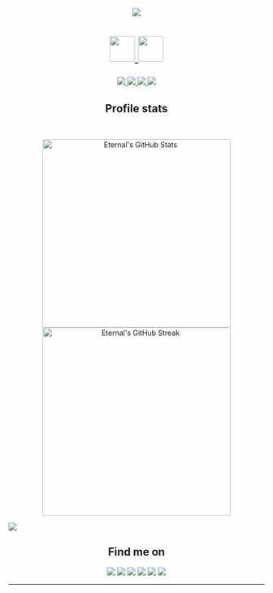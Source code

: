 <p align="center"><img src="https://komarev.com/ghpvc/?username=Tarun-Kamboj&style=flat-square&color=4287f5"></p>

<h1 align="center"><a href="https://tarun-kamboj.github.io/">
<img height="50px" src="https://img.shields.io/badge/-Tarun-5457ff?style=for-the-badge">
<img height="50px" src="https://img.shields.io/badge/-Kamboj-7f54ff?style=for-the-badge">
</a></h1>
  
<h3 align="center"><a href="https://tarun-kamboj.github.io/"> 
<img src="https://img.shields.io/badge/-A-4d79ff?style=for-the-badge">
<img src="https://img.shields.io/badge/-Python_Developer-5457ff?style=for-the-badge">
<img src="https://img.shields.io/badge/-and_a-7f54ff?style=for-the-badge">
<img src="https://img.shields.io/badge/-Full_Stack_web_developer-902eff?style=for-the-badge">
</a></h3>

<h2 align="center">Profile stats</h2>

<br>
<p align="center">
<img width="370px" alt="Eternal's GitHub Stats" src="https://github-readme-stats.vercel.app/api?username=Tarun-Kamboj&show_icons=true&hide_border=true&count_private=true&bg_color=ffffff00&text_color=878787&icon_color=2e7eff" />
<img width="370px" alt="Eternal's GitHub Streak" src="https://github-readme-streak-stats.herokuapp.com/?user=Tarun-Kamboj&background=ffffff00&hide_border=true&stroke=878787&ring=2e7eff&fire=2e7eff&currStreakNum=878787&sideNums=878787&currStreakLabel=878787&sideLabels=878787&dates=878787" />
</p>
<img src="https://activity-graph.herokuapp.com/graph?username=Tarun-Kamboj&theme=dracula&bg_color=ffffff00&color=878787&line=2e7eff&point=ffffff00&area=true&hide_border=true">
<!-- <img height="180px" alt="Most used languages" src="https://github-readme-stats.vercel.app/api/top-langs/?username=Tarun-Kamboj&layout=compact&hide_border=true&bg_color=ffffff00&text_color=878787" /> -->
<!-- <img height="125px" src="https://github-profile-trophy.vercel.app/?username=Tarun-Kamboj&theme=darkhub&no-bg=true&margin-w=15&margin-h=15&no-frame=true"> -->

<h2 align="center">Find me on</h2>

<p align="center">
<a target="_blank" href="https://www.linkedin.com/in/kambojtarun"><img src="https://img.shields.io/badge/-LinkedIn-5e5e5e?style=for-the-badge&logo=LinkedIn"></a>
<a target="_blank" href="mailto:kambojtarun02@gmail.com"><img src="https://img.shields.io/badge/-Gmail-5e5e5e?style=for-the-badge&logo=Gmail"></a>
<a target="_blank" href="https://tarun-kamboj.github.io/"><img src="https://img.shields.io/badge/-Portfolio-5e5e5e?style=for-the-badge&logo=Opsgenie"></a>
<a target="_blank" href="https://twitter.com/TarunKamboj_"><img src="https://img.shields.io/badge/-Twitter-5e5e5e?style=for-the-badge&logo=Twitter"></a>
<a target="_blank" href="https://wa.me/919466416667"><img src="https://img.shields.io/badge/-WhatsApp-5e5e5e?style=for-the-badge&logo=WhatsApp"></a>
<a target="_blank" href="https://www.google.com/maps/place/Ravi+Nagar,+Gobind+Pura,+Haryana+135002/@30.1463269,77.286907,18z/data=!4m2!3m1!1s0x390efbd7db3fb9fb:0x5f3fd8e81a2aba1e"><img src="https://img.shields.io/badge/-Google_Maps-5e5e5e?style=for-the-badge&logo=Google-Maps"></a>
</p>
<hr>
